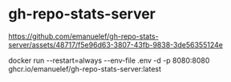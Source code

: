 # gh-repo-stats-server



https://github.com/emanuelef/gh-repo-stats-server/assets/48717/f5e96d63-3807-43fb-9838-3de56355124e



docker run --restart=always --env-file .env -d -p 8080:8080 ghcr.io/emanuelef/gh-repo-stats-server:latest
